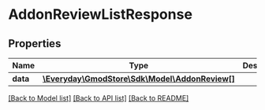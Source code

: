 # AddonReviewListResponse

## Properties
Name | Type | Description | Notes
------------ | ------------- | ------------- | -------------
**data** | [**\Everyday\GmodStore\Sdk\Model\AddonReview[]**](AddonReview.md) |  | [optional] 

[[Back to Model list]](../../README.md#documentation-for-models) [[Back to API list]](../../README.md#documentation-for-api-endpoints) [[Back to README]](../../README.md)


